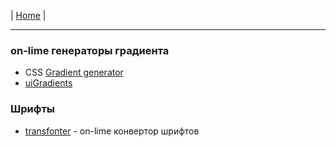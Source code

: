 | [Home](../README.md) |

- - - - - - - - - - - - - - - - - - - - - - - - - - - - - - - - - - - - - - - -
### on-lime генераторы градиента
  - CSS [Gradient generator](https://www.css-gradient.com/)  
  - [uiGradients](https://uigradients.com/#GrapefruitSunset)  

### Шрифты
  - [transfonter](https://transfonter.org/) - on-lime конвертор шрифтов